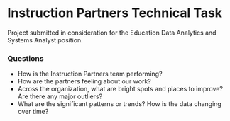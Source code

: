 # Instruction Partners Technical Task
Project submitted in consideration for the Education Data Analytics and Systems Analyst position.

### Questions
 * How is the Instruction Partners team performing? 
 * How are the partners feeling about our work? 
 * Across the organization, what are bright spots and places to improve? Are there any major outliers?
 * What are the significant patterns or trends? How is the data changing over time?


